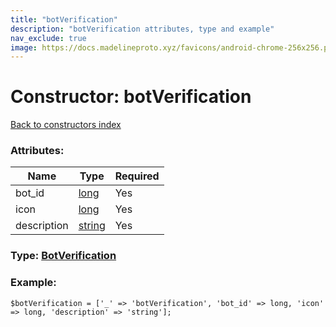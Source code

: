 ```yaml
---
title: "botVerification"
description: "botVerification attributes, type and example"
nav_exclude: true
image: https://docs.madelineproto.xyz/favicons/android-chrome-256x256.png
---
```

# Constructor: botVerification  
[Back to constructors index](/API_docs/constructors/index.html)



### Attributes:

| Name     |    Type       | Required |
|----------|---------------|----------|
|bot\_id|[long](/API_docs/types/long.html) | Yes|
|icon|[long](/API_docs/types/long.html) | Yes|
|description|[string](/API_docs/types/string.html) | Yes|



### Type: [BotVerification](/API_docs/types/BotVerification.html)


### Example:

```
$botVerification = ['_' => 'botVerification', 'bot_id' => long, 'icon' => long, 'description' => 'string'];
```  
